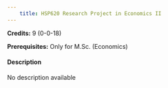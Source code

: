 ```yaml
---
    title: HSP620 Research Project in Economics II
---
```

**Credits:** 9 (0-0-18)



**Prerequisites:** Only for M.Sc. (Economics)

#### Description 
No description available